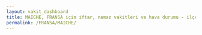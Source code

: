 ```yaml
---
layout: vakit_dashboard
title: MAICHE, FRANSA için iftar, namaz vakitleri ve hava durumu - ilçe/eyalet seç
permalink: /FRANSA/MAICHE/
---
```


<script type="text/javascript">
  var GLOBAL_COUNTRY = 'FRANSA';
  var GLOBAL_CITY = 'MAICHE';
  var GLOBAL_STATE = '';
  var lat = 72;
  var lon = 21;
</script>
